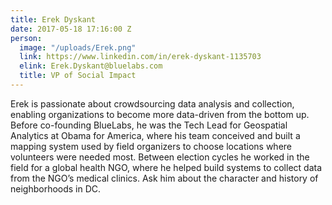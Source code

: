 ```yaml
---
title: Erek Dyskant
date: 2017-05-18 17:16:00 Z
person:
  image: "/uploads/Erek.png"
  link: https://www.linkedin.com/in/erek-dyskant-1135703
  elink: Erek.Dyskant@bluelabs.com
  title: VP of Social Impact
---
```


Erek is passionate about crowdsourcing data analysis and collection, enabling organizations to become more data-driven from the bottom up. Before co-founding BlueLabs, he was the Tech Lead for Geospatial Analytics at Obama for America, where his team conceived and built a mapping system used by field organizers to choose locations where volunteers were needed most. Between election cycles he worked in the field for a global health NGO, where he helped build systems to collect data from the NGO’s medical clinics. Ask him about the character and history of neighborhoods in DC.